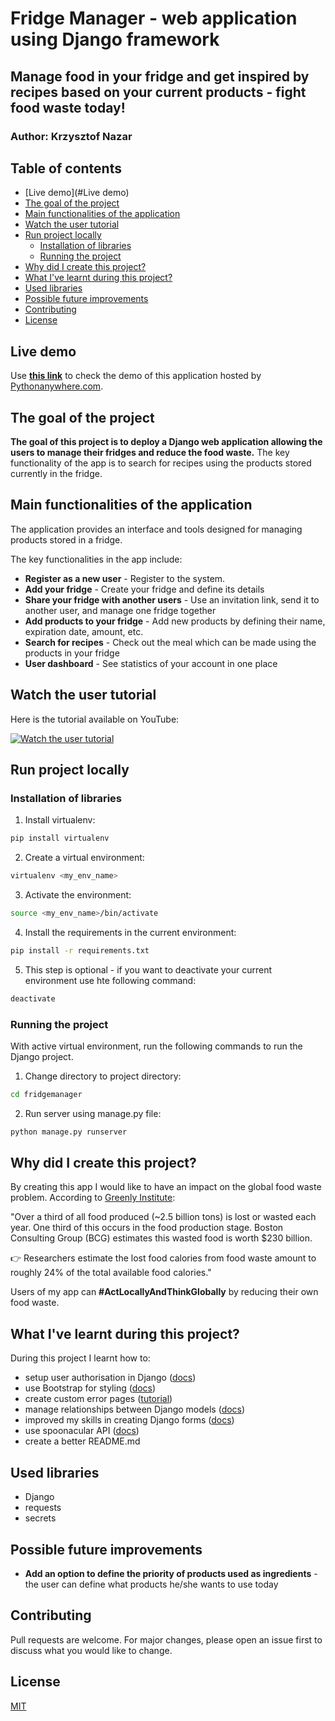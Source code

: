 # Fridge Manager - web application using Django framework
## Manage food in your fridge and get inspired by recipes based on your current products - fight food waste today!
### Author: **Krzysztof Nazar**

## Table of contents
* [Live demo](#Live demo)
* [The goal of the project](#the-goal-of-the-project)
* [Main functionalities of the application](#main-functionalities-of-the-application)
* [Watch the user tutorial](#watch-the-user-tutorial)
* [Run project locally](#run-project-locally)
  + [Installation of libraries](#installation-of-libraries)
  + [Running the project](#running-the-project)
* [Why did I create this project?](#why-did-i-create-this-project-)
* [What I've learnt during this project?](#what-i-ve-learnt-during-this-project-)
* [Used libraries](#used-libraries)
* [Possible future improvements](#possible-future-improvements)
* [Contributing](#contributing)
* [License](#license)


## Live demo 
Use [**this link**](https://fridgemanagerbykn.pythonanywhere.com/) to check the demo of this application hosted by [Pythonanywhere.com](https://pythonanywhere.com).


## The goal of the project
**The goal of this project is to deploy a Django web application allowing the users to manage their fridges and reduce the food waste.**
The key functionality of the app is to search for recipes using the products stored currently in the fridge.


## Main functionalities of the application

The application provides an interface and tools designed for managing products stored in a fridge.

The key functionalities in the app include:
- **Register as a new user** - Register to the system.
- **Add your fridge** - Create your fridge and define its details
- **Share your fridge with another users** - Use an invitation link, send it to another user, and manage one fridge together
- **Add products to your fridge** - Add new products by defining their name, expiration date, amount, etc.
- **Search for recipes** - Check out the meal which can be made using the products in your fridge
- **User dashboard** - See statistics of your account in one place


## Watch the user tutorial
Here is the tutorial available on YouTube:

[![Watch the user tutorial](https://img.youtube.com/vi/VIDEO_ID/0.jpg)](https://youtu.be/VIDEO_ID)


## Run project locally

### Installation of libraries

1. Install virtualenv:
```bash
pip install virtualenv
```
2. Create a virtual environment:
```bash
virtualenv <my_env_name>
```
3. Activate the environment:
```bash
source <my_env_name>/bin/activate
```
4. Install the requirements in the current environment:
```bash
pip install -r requirements.txt
```
5. This step is optional - if you want to deactivate your current environment use hte following command:
```bash
deactivate
```

### Running the project
With active virtual environment, run the following commands to run the Django project.
1. Change directory to project directory:
```bash
cd fridgemanager
```
2. Run server using manage.py file:
```bash
python manage.py runserver
```

## Why did I create this project?

By creating this app I would like to have an impact on the global food waste problem.
According to [Greenly Institute](https://greenly.earth/en-us/blog/ecology-news/global-food-waste-in-2022):

"Over a third of all food produced (~2.5 billion tons) is lost or wasted each year.
One third of this occurs in the food production stage.
Boston Consulting Group (BCG) estimates this wasted food is worth $230 billion.

👉 Researchers estimate the lost food calories from food waste amount to roughly 24% of the total available food calories."

Users of my app can **#ActLocallyAndThinkGlobally** by reducing their own food waste.


## What I've learnt during this project?

During this project I learnt how to:
- setup user authorisation in Django ([docs](https://docs.djangoproject.com/en/4.2/topics/auth/))
- use Bootstrap for styling ([docs](https://getbootstrap.com/docs/4.0/content/images/))
- create custom error pages ([tutorial](https://dev.to/riyanagueco/creating-a-custom-error-page-on-django-3nnd))
- manage relationships between Django models ([docs](https://docs.djangoproject.com/en/4.2/topics/db/models/))
- improved my skills in creating Django forms ([docs](https://docs.djangoproject.com/en/4.2/topics/forms/))
- use spoonacular API ([docs](https://spoonacular.com/food-api/docs))
- create a better README.md 


## Used libraries
 - Django
 - requests
 - secrets
 

## Possible future improvements

- **Add an option to define the priority of products used as ingredients** - the user can define what products he/she wants to use today


## Contributing

Pull requests are welcome. For major changes, please open an issue first to discuss what you would like to change.


## License

[MIT](https://choosealicense.com/licenses/mit/)